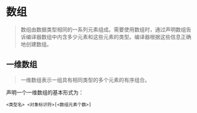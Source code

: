 # 数组

> 数组由数据类型相同的一系列元素组成。需要使用数组时，通过声明数组告诉编译器数组中内含多少元素和这些元素的类型。编译器根据这些信息正确地创建数组。

## 一维数组

> 一维数组表示一组具有相同类型的多个元素的有序组合。

声明一个一维数组的基本形式为：

```
<类型名> <对象标识符>[<数组元素个数>]
```
